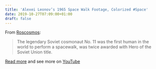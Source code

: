 ```yaml
---
title: 'Alexei Leonov’s 1965 Space Walk Footage, Colorized #Space'
date: 2019-10-27T07:09:00+01:00
draft: false
---
```


From [Roscosmos](http://en.roscosmos.ru/21012/):

> The legendary Soviet cosmonaut No. 11 was the first human in the world to perform a spacewalk, was twice awarded with Hero of the Soviet Union title.

[Read more](http://en.roscosmos.ru/21012/) and see more on [YouTube](https://www.youtube.com/watch?v=AkYh3b85AW4&feature=youtu.be)